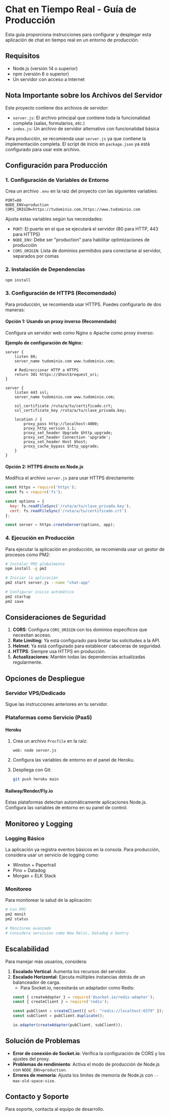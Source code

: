 # Chat en Tiempo Real - Guía de Producción

Esta guía proporciona instrucciones para configurar y desplegar esta aplicación de chat en tiempo real en un entorno de producción.

## Requisitos

- Node.js (versión 14 o superior)
- npm (versión 6 o superior)
- Un servidor con acceso a Internet

## Nota Importante sobre los Archivos del Servidor

Este proyecto contiene dos archivos de servidor:
- `server.js`: El archivo principal que contiene toda la funcionalidad completa (salas, formularios, etc.)
- `index.js`: Un archivo de servidor alternativo con funcionalidad básica

Para producción, se recomienda usar `server.js` ya que contiene la implementación completa. El script de inicio en `package.json` ya está configurado para usar este archivo.

## Configuración para Producción

### 1. Configuración de Variables de Entorno

Crea un archivo `.env` en la raíz del proyecto con las siguientes variables:

```
PORT=80
NODE_ENV=production
CORS_ORIGIN=https://tudominio.com,https://www.tudominio.com
```

Ajusta estas variables según tus necesidades:
- `PORT`: El puerto en el que se ejecutará el servidor (80 para HTTP, 443 para HTTPS)
- `NODE_ENV`: Debe ser "production" para habilitar optimizaciones de producción
- `CORS_ORIGIN`: Lista de dominios permitidos para conectarse al servidor, separados por comas

### 2. Instalación de Dependencias

```bash
npm install
```

### 3. Configuración de HTTPS (Recomendado)

Para producción, se recomienda usar HTTPS. Puedes configurarlo de dos maneras:

#### Opción 1: Usando un proxy inverso (Recomendado)

Configura un servidor web como Nginx o Apache como proxy inverso:

**Ejemplo de configuración de Nginx:**

```nginx
server {
    listen 80;
    server_name tudominio.com www.tudominio.com;

    # Redireccionar HTTP a HTTPS
    return 301 https://$host$request_uri;
}

server {
    listen 443 ssl;
    server_name tudominio.com www.tudominio.com;

    ssl_certificate /ruta/a/tu/certificado.crt;
    ssl_certificate_key /ruta/a/tu/clave_privada.key;

    location / {
        proxy_pass http://localhost:4000;
        proxy_http_version 1.1;
        proxy_set_header Upgrade $http_upgrade;
        proxy_set_header Connection 'upgrade';
        proxy_set_header Host $host;
        proxy_cache_bypass $http_upgrade;
    }
}
```

#### Opción 2: HTTPS directo en Node.js

Modifica el archivo `server.js` para usar HTTPS directamente:

```javascript
const https = require('https');
const fs = require('fs');

const options = {
  key: fs.readFileSync('/ruta/a/tu/clave_privada.key'),
  cert: fs.readFileSync('/ruta/a/tu/certificado.crt')
};

const server = https.createServer(options, app);
```

### 4. Ejecución en Producción

Para ejecutar la aplicación en producción, se recomienda usar un gestor de procesos como PM2:

```bash
# Instalar PM2 globalmente
npm install -g pm2

# Iniciar la aplicación
pm2 start server.js --name "chat-app"

# Configurar inicio automático
pm2 startup
pm2 save
```

## Consideraciones de Seguridad

1. **CORS**: Configura `CORS_ORIGIN` con los dominios específicos que necesitan acceso.
2. **Rate Limiting**: Ya está configurado para limitar las solicitudes a la API.
3. **Helmet**: Ya está configurado para establecer cabeceras de seguridad.
4. **HTTPS**: Siempre usa HTTPS en producción.
5. **Actualizaciones**: Mantén todas las dependencias actualizadas regularmente.

## Opciones de Despliegue

### Servidor VPS/Dedicado

Sigue las instrucciones anteriores en tu servidor.

### Plataformas como Servicio (PaaS)

#### Heroku

1. Crea un archivo `Procfile` en la raíz:
   ```
   web: node server.js
   ```

2. Configura las variables de entorno en el panel de Heroku.

3. Despliega con Git:
   ```bash
   git push heroku main
   ```

#### Railway/Render/Fly.io

Estas plataformas detectan automáticamente aplicaciones Node.js. Configura las variables de entorno en su panel de control.

## Monitoreo y Logging

### Logging Básico

La aplicación ya registra eventos básicos en la consola. Para producción, considera usar un servicio de logging como:

- Winston + Papertrail
- Pino + Datadog
- Morgan + ELK Stack

### Monitoreo

Para monitorear la salud de la aplicación:

```bash
# Con PM2
pm2 monit
pm2 status

# Monitoreo avanzado
# Considera servicios como New Relic, Datadog o Sentry
```

## Escalabilidad

Para manejar más usuarios, considera:

1. **Escalado Vertical**: Aumenta los recursos del servidor.
2. **Escalado Horizontal**: Ejecuta múltiples instancias detrás de un balanceador de carga.
   - Para Socket.io, necesitarás un adaptador como Redis:
   ```javascript
   const { createAdapter } = require('@socket.io/redis-adapter');
   const { createClient } = require('redis');

   const pubClient = createClient({ url: "redis://localhost:6379" });
   const subClient = pubClient.duplicate();

   io.adapter(createAdapter(pubClient, subClient));
   ```

## Solución de Problemas

- **Error de conexión de Socket.io**: Verifica la configuración de CORS y los ajustes del proxy.
- **Problemas de rendimiento**: Activa el modo de producción de Node.js con `NODE_ENV=production`.
- **Errores de memoria**: Ajusta los límites de memoria de Node.js con `--max-old-space-size`.

## Contacto y Soporte

Para soporte, contacta al equipo de desarrollo.
